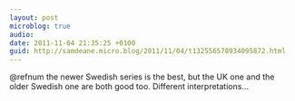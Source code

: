 ```yaml
---
layout: post
microblog: true
audio: 
date: 2011-11-04 21:35:25 +0100
guid: http://samdeane.micro.blog/2011/11/04/t132556578934095872.html
---
```

@refnum the newer Swedish series is the best, but the UK one and the older Swedish one are both good too. Different interpretations…
